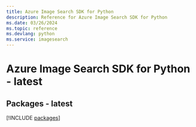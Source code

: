 ```yaml
---
title: Azure Image Search SDK for Python
description: Reference for Azure Image Search SDK for Python
ms.date: 03/26/2024
ms.topic: reference
ms.devlang: python
ms.service: imagesearch
---
```

# Azure Image Search SDK for Python - latest
## Packages - latest
[!INCLUDE [packages](image-search-index.md)]